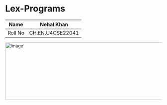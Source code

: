 # Lex-Programs


| Name    | Nehal Khan |
| -------- | ------- |
| Roll No  | CH.EN.U4CSE22041    |

<img width="690" height="184" alt="image" src="https://github.com/user-attachments/assets/8a4ca6f8-d7c2-4e8f-85b0-9cb1b14cc61a" />
